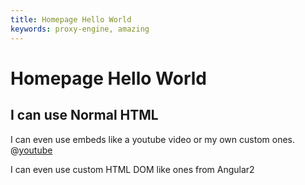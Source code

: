 ```yaml
---
title: Homepage Hello World
keywords: proxy-engine, amazing
---
```

<header-component></header-component>
# Homepage Hello World
<h2>I can use Normal HTML</h2>

I can even use embeds like a youtube video or my own custom ones.
@[youtube](lJIrF4YjHfQ)

I can even use custom HTML DOM like ones from Angular2

<login></login>
<footer-component></footer-component>

